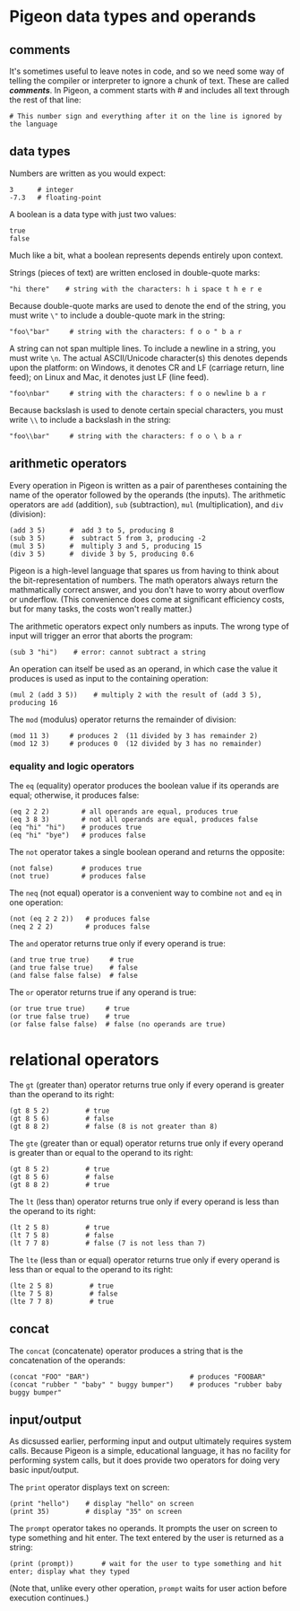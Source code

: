 # Pigeon data types and operands

## comments

It's sometimes useful to leave notes in code, and so we need some way of telling the compiler or interpreter to ignore a chunk of text. These are called ***comments***. In Pigeon, a comment starts with # and includes all text through the rest of that line:

```
# This number sign and everything after it on the line is ignored by the language
```

## data types

Numbers are written as you would expect:

```
3      # integer
-7.3   # floating-point
```

A boolean is a data type with just two values:

```
true
false
```

Much like a bit, what a boolean represents depends entirely upon context.

Strings (pieces of text) are written enclosed in double-quote marks:

```
"hi there"    # string with the characters: h i space t h e r e
```

Because double-quote marks are used to denote the end of the string, you must write `\"` to include a double-quote mark in the string:

```
"foo\"bar"     # string with the characters: f o o " b a r
```

A string can not span multiple lines. To include a newline in a string, you must write `\n`. The actual ASCII/Unicode character(s) this denotes depends upon the platform: on Windows, it denotes CR and LF (carriage return, line feed); on Linux and Mac, it denotes just LF (line feed).

```
"foo\nbar"     # string with the characters: f o o newline b a r
```

Because backslash is used to denote certain special characters, you must write `\\` to include a backslash in the string:

```
"foo\\bar"     # string with the characters: f o o \ b a r
```

## arithmetic operators

Every operation in Pigeon is written as a pair of parentheses containing the name of the operator followed by the operands (the inputs). The arithmetic operators are `add` (addition), `sub` (subtraction), `mul` (multiplication), and `div` (division):

```
(add 3 5)      #  add 3 to 5, producing 8
(sub 3 5)      #  subtract 5 from 3, producing -2
(mul 3 5)      #  multiply 3 and 5, producing 15
(div 3 5)      #  divide 3 by 5, producing 0.6
```

Pigeon is a high-level language that spares us from having to think about the bit-representation of numbers. The math operators always return the mathmatically correct answer, and you don't have to worry about overflow or underflow. (This convenience does come at significant efficiency costs, but for many tasks, the costs won't really matter.)

The arithmetic operators expect only numbers as inputs. The wrong type of input will trigger an error that aborts the program:

```
(sub 3 "hi")    # error: cannot subtract a string
```

An operation can itself be used as an operand, in which case the value it produces is used as input to the containing operation:

```
(mul 2 (add 3 5))    # multiply 2 with the result of (add 3 5), producing 16
```

The `mod` (modulus) operator returns the remainder of division:

```
(mod 11 3)     # produces 2  (11 divided by 3 has remainder 2)
(mod 12 3)     # produces 0  (12 divided by 3 has no remainder)
```

### equality and logic operators

The `eq` (equality) operator produces the boolean value if its operands are equal; otherwise, it produces false:

```
(eq 2 2 2)        # all operands are equal, produces true
(eq 3 8 3)        # not all operands are equal, produces false
(eq "hi" "hi")    # produces true
(eq "hi" "bye")   # produces false
```

The `not` operator takes a single boolean operand and returns the opposite:

```
(not false)       # produces true
(not true)        # produces false
```

The `neq` (not equal) operator is a convenient way to combine `not` and `eq` in one operation:

```
(not (eq 2 2 2))   # produces false
(neq 2 2 2)        # produces false
``` 

The `and` operator returns true only if every operand is true:

```
(and true true true)     # true
(and true false true)    # false
(and false false false)  # false
```

The `or` operator returns true if any operand is true:

```
(or true true true)     # true
(or true false true)    # true
(or false false false)  # false (no operands are true)
```

# relational operators

The `gt` (greater than) operator returns true only if every operand is greater than the operand to its right:

```
(gt 8 5 2)         # true
(gt 8 5 6)         # false
(gt 8 8 2)         # false (8 is not greater than 8)
```

The `gte` (greater than or equal) operator returns true only if every operand is greater than or equal to the operand to its right:

```
(gt 8 5 2)         # true
(gt 8 5 6)         # false
(gt 8 8 2)         # true
```

The `lt` (less than) operator returns true only if every operand is less than the operand to its right:

```
(lt 2 5 8)         # true
(lt 7 5 8)         # false
(lt 7 7 8)         # false (7 is not less than 7)
```

The `lte` (less than or equal) operator returns true only if every operand is less than or equal to the operand to its right:

```
(lte 2 5 8)         # true
(lte 7 5 8)         # false
(lte 7 7 8)         # true
```

## concat

The `concat` (concatenate) operator produces a string that is the concatenation of the operands:

```
(concat "FOO" "BAR")                         # produces "FOOBAR"
(concat "rubber " "baby" " buggy bumper")    # produces "rubber baby buggy bumper"
```

## input/output

As dicsussed earlier, performing input and output ultimately requires system calls. Because Pigeon is a simple, educational language, it has no facility for performing system calls, but it does provide two operators for doing very basic input/output.

The `print` operator displays text on screen:

```
(print "hello")    # display "hello" on screen
(print 35)         # display "35" on screen
```

The `prompt` operator takes no operands. It prompts the user on screen to type something and hit enter. The text entered by the user is returned as a string:

```
(print (prompt))       # wait for the user to type something and hit enter; display what they typed
```

(Note that, unlike every other operation, `prompt` waits for user action before execution continues.)